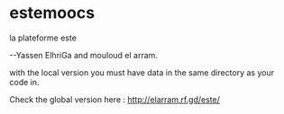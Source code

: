# estemoocs
la plateforme este

--Yassen ElhriGa and mouloud el arram.

with the local version you must have data in the same directory as your code in.

Check the global version here : http://elarram.rf.gd/este/
